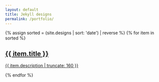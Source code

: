 ```yaml
---
layout: default
title: Jekyll designs
permalink: /portfolio/
---
```


<div class="portfolio">
    {% assign sorted = (site.designs | sort: 'date') | reverse %}
    {% for item in sorted %}
    	<a class="portfolio-item" href="{{ item.url | prepend: site.baseurl }}">
    		<div class="thumbnail center"><img src="{{ item.img_url | prepend: site.baseurl }}", alt=""></img></div>
			<h2>{{ item.title }}</h2>
			<p class="post-excerpt">{{ item.description | truncate: 160 }}</p>
		</a>
    {% endfor %}
</div>





